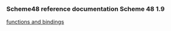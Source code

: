 ### Scheme48 reference documentation Scheme 48 1.9

[functions and bindings](./fun-and-bindings.md)
